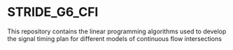 # STRIDE_G6_CFI
This repository contains the linear programming algorithms used to develop the signal timing plan for different models of continuous flow intersections
